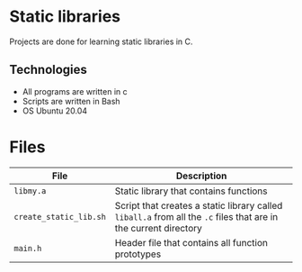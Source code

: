 # Static libraries

Projects are done for learning static libraries in C.

## Technologies
* All programs are written in c
* Scripts are written in Bash
* OS Ubuntu 20.04

# Files

| File | Description |
| -------- | ----------- |
| `libmy.a` | Static library that contains functions |
| `create_static_lib.sh` | Script that creates a static library called `liball.a` from all the `.c` files that are in the current directory |
| `main.h` | Header file that contains all function prototypes |
